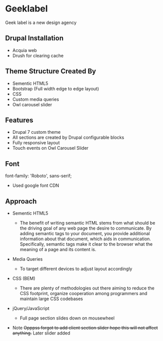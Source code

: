 # Geeklabel
Geek label is a new design agency

## Drupal Installation
- Acquia web
- Drush for clearing cache

## Theme Structure Created By
- Sementic HTML5
- Bootstrap (Full width edge to edge layout)
- CSS
- Custom media queries
- Owl carousel slider

## Features
- Drupal 7 custom theme
- All sections are created by Drupal configurable blocks
- Fully responsive layout
- Touch events on Owl Carousel Slider

## Font
font-family: 'Roboto', sans-serif;
  - Used google font CDN

## Approach
- Sementic HTML5
  - The benefit of writing semantic HTML stems from what should be the driving goal of any web page the desire to communicate. By adding semantic tags to your document, you provide additional information about that document, which aids in communication. Specifically, semantic tags make it clear to the browser what the meaning of a page and its content is.

- Media Queries
  - To target different devices to adjust layout accordingly
  
- CSS (BEM)
  - There are plenty of methodologies out there aiming to reduce the CSS footprint, organize cooperation among programmers and maintain large CSS codebases
  
- jQuery/JavaScript
  - Full page section slides down on mousewheel

- Note
  ~~Opppss forgot to add client section slider hope this will not affect anything.~~
  Later slider added
